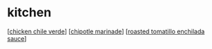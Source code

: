 # kitchen

[[chicken chile verde]]
[[chipotle marinade]]
[[roasted tomatillo enchilada sauce]]


[roasted tomatillo enchilada sauce]: <roasted tomatillo enchilada sauce> "roasted tomatillo enchilada sauce"

[//begin]: # "Autogenerated link references for markdown compatibility"
[chicken chile verde]: <chicken chile verde> "Chicken Chile Verde"
[chipotle marinade]: <chipotle marinade> "Chipotle Marinade"
[//end]: # "Autogenerated link references"